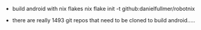 
- build android with nix flakes
nix flake init -t github:danielfullmer/robotnix

- there are really 1493 git repos that need to be cloned to build android.....
